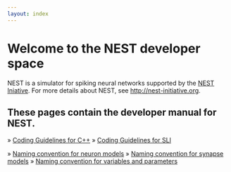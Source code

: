 ```yaml
---
layout: index
---
```


# Welcome to the NEST developer space

NEST is a simulator for spiking neural networks supported by the [NEST
Iniative](http://nest-initiative.org). For more details about NEST, see
http://nest-initiative.org.

## These pages contain the developer manual for NEST.

» [Coding Guidelines for C++](coding_guidelines_c++)
» [Coding Guidelines for SLI](coding_guidelines_sli)

» [Naming convention for neuron models](neuron_model_naming)
» [Naming convention for synapse models](synapse_model_naming)
» [Naming convention for variables and parameters](variables_parameters_naming)

